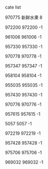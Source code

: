 cate list

970775 新鲜水果 8

972200 972200 -1

961006 961006 -1

957330 957330 -1

970778 970778 -1

957347 957347 -1

958104 958104 -1

955035 955035 -1

957430 957430 -1

970776 970776 -1

957615 957615 -1

5057 5057 -1

972219 972219 -1

957428 957428 -1

975706 975706 -1

969032 969032 -1

